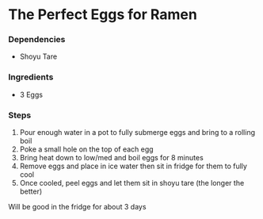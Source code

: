 # The Perfect Eggs for Ramen 

### Dependencies
- Shoyu Tare

### Ingredients
- 3 Eggs 

### Steps 
1. Pour enough water in a pot to fully submerge eggs and bring to a rolling boil 
2. Poke a small hole on the top of each egg 
3. Bring heat down to low/med and boil eggs for 8 minutes 
4. Remove eggs and place in ice water then sit in fridge for them to fully cool 
5. Once cooled, peel eggs and let them sit in shoyu tare (the longer the better)

Will be good in the fridge for about 3 days 
